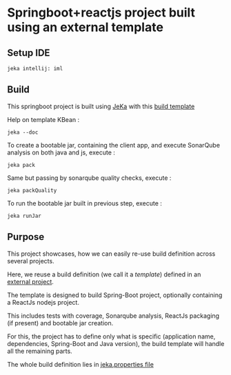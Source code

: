# Springboot+reactjs project built using an external template

## Setup IDE

```shell
jeka intellij: iml
```

## Build

This springboot project is built using [JeKa](https://jeka.dev) with this [build template](https://github.com/jeka-dev/demo-build-templates/blob/master/src/dev/jeka/demo/templates/SpringBootTemplateBuild.java)

Help on template KBean :
```shell
jeka --doc
```

To create a bootable jar, containing the client app, and execute SonarQube analysis on both java and js, execute :
```shell
jeka pack
```

Same but passing by sonarqube quality checks, execute :
```shell
jeka packQuality
```

To run the bootable jar built in previous step, execute :
```shell
jeka runJar
```


## Purpose

This project showcases, how we can easily re-use build definition across several projects.

Here, we reuse a build definition (we call it a *template*) defined in an [external project](https://github.com/jeka-dev/demo-build-templates/blob/master/src/dev/jeka/demo/templates/SpringBootTemplateBuild.java).

The template is designed to build Spring-Boot project, optionally containing a ReactJs nodejs project.

This includes tests with coverage, Sonarqube analysis, ReactJs packaging (if present) and bootable jar creation.

For this, the project has to define only what is specific (application name, dependencies, Spring-Boot and Java version),
the build template will handle all the remaining parts.

The whole build definition lies in [jeka.properties file](jeka.properties) 


